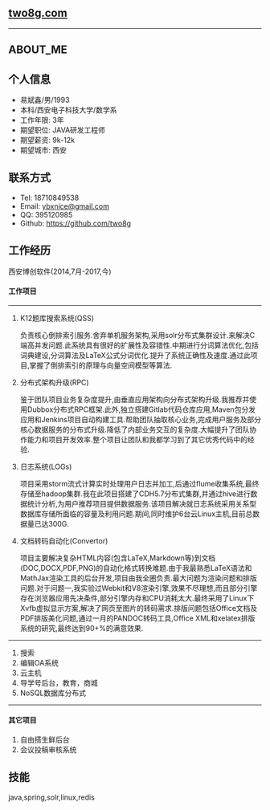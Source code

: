 ## [two8g.com](http://two8g.com/)
------

## ABOUT_ME

## 个人信息  
 - 易斌鑫/男/1993  
 - 本科/西安电子科技大学/数学系  
 - 工作年限: 3年  
 - 期望职位: JAVA研发工程师  
 - 期望薪资: 9k-12k  
 - 期望城市: 西安  
 
## 联系方式
 - Tel: 18710849538
 - Email: ybxnice@gmail.com
 - QQ: 395120985
 - Github: https://github.com/two8g
 
## 工作经历

  西安博创软件(2014,7月-2017,今)
  
#### 工作项目

------  

1. K12题库搜索系统(QSS)  
    
    负责核心倒排索引服务.舍弃单机服务架构,采用solr分布式集群设计.来解决C端高并发问题.此系统具有很好的扩展性及容错性.中期进行分词算法优化,包括词典建设,分词算法及LaTeX公式分词优化.提升了系统正确性及速度.通过此项目,掌握了倒排索引的原理与向量空间模型等算法.

2. 分布式架构升级(RPC)  
     
    鉴于团队项目业务复杂度提升,由垂直应用架构向分布式架构升级.我推荐并使用Dubbox分布式RPC框架.此外,独立搭建Gitlab代码仓库应用,Maven包分发应用和Jenkins项目自动构建工具.帮助团队抽取核心业务,完成用户服务及部分核心数据服务的分布式升级.降低了内部业务交互的复杂度.大幅提升了团队协作能力和项目开发效率.整个项目让团队和我都学习到了其它优秀代码中的经验.
    
3. 日志系统(LOGs)  
    
    项目采用storm流式计算实时处理用户日志并加工,后通过flume收集系统,最终存储至hadoop集群.我在此项目搭建了CDH5.7分布式集群,并通过hive进行数据统计分析,为用户推荐项目提供数据服务.该项目解决就日志系统采用关系型数据库存储所面临的容量及利用问题.期间,同时维护6台云Linux主机,目前总数据量已达300G.

4. 文档转码自动化(Convertor)  
    
    项目主要解决复杂HTML内容(包含LaTeX,Markdown等)到文档(DOC,DOCX,PDF,PNG)的自动化格式转换难题.由于我最熟悉LaTeX语法和MathJax渲染工具的后台开发,项目由我全圈负责.最大问题为渲染问题和排版问题.对于问题一,我实验过Webkit和V8渲染引擎,效果不尽理想,而且部分引擎存在浏览器应用先决条件,部分引擎内存和CPU消耗太大.最终采用了Linux下Xvfb虚拟显示方案,解决了网页至图片的转码需求.排版问题包括Office文档及PDF排版美化问题,通过一月的PANDOC转码工具,Office XML和xelatex排版系统的研究,最终达到90+%的满意效果.

------  

1. 搜索
2. 编辑OA系统
4. 云主机
3. 导学号后台，教育，商城
5. NoSQL数据库分布式

------  

#### 其它项目  

1. 自由搭生鲜后台
2. 会议投稿审核系统

## 技能

java,spring,solr,linux,redis

